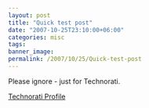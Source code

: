 ```yaml
---
layout: post
title: "Quick test post"
date: "2007-10-25T23:10:00+06:00"
categories: misc 
tags: 
banner_image: 
permalink: /2007/10/25/Quick-test-post
---
```


Please ignore - just for Technorati.

<a href="http://technorati.com/claim/zy5per2pj" rel="me">Technorati Profile</a>